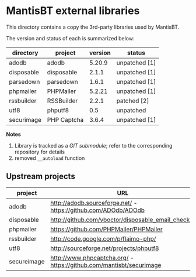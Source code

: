 MantisBT external libraries
===========================

This directory contains a copy the 3rd-party libraries used by MantisBT.

The version and status of each is summarized below:

directory       | project         | version   | status
----------------|-----------------|-----------|---------------
adodb           | adodb           | 5.20.9    | unpatched [1]
disposable      | disposable      | 2.1.1     | unpatched [1]
parsedown       | parsedown       | 1.6.1     | unpatched [1]
phpmailer       | PHPMailer       | 5.2.21    | unpatched [1]
rssbuilder      | RSSBuilder      | 2.2.1     | patched [2]
utf8            | phputf8         | 0.5       | unpatched
securimage      | PHP Captcha     | 3.6.4     | unpatched [1]

**Notes**

1. Library is tracked as a *GIT submodule*; refer to the corresponding
   repository for details
2. removed `__autoload` function


Upstream projects
-----------------

project     | URL
------------|--------------------------------------------------------------------
adodb       | http://adodb.sourceforge.net/ - https://github.com/ADOdb/ADOdb
disposable  | http://github.com/vboctor/disposable_email_checker
phpmailer   | https://github.com/PHPMailer/PHPMailer
rssbuilder  | http://code.google.com/p/flaimo-php/
utf8        | http://sourceforge.net/projects/phputf8
secureimage | http://www.phpcaptcha.org/ - https://github.com/mantisbt/securimage
